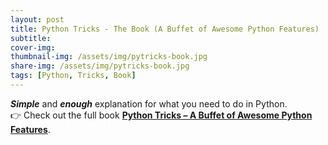 ```yaml
---
layout: post
title: Python Tricks - The Book (A Buffet of Awesome Python Features)
subtitle: 
cover-img: 
thumbnail-img: /assets/img/pytricks-book.jpg
share-img: /assets/img/pytricks-book.jpg
tags: [Python, Tricks, Book]
---
```


**_Simple_** and **_enough_** explanation for what you need to do in Python.  
👉 Check out the full book **[Python Tricks – A Buffet of Awesome Python Features](https://realpython.com/products/python-tricks-book/)**.



